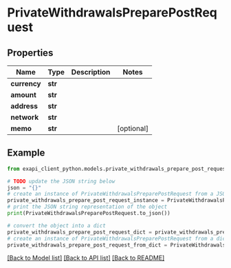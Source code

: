 # PrivateWithdrawalsPreparePostRequest


## Properties

Name | Type | Description | Notes
------------ | ------------- | ------------- | -------------
**currency** | **str** |  | 
**amount** | **str** |  | 
**address** | **str** |  | 
**network** | **str** |  | 
**memo** | **str** |  | [optional] 

## Example

```python
from exapi_client_python.models.private_withdrawals_prepare_post_request import PrivateWithdrawalsPreparePostRequest

# TODO update the JSON string below
json = "{}"
# create an instance of PrivateWithdrawalsPreparePostRequest from a JSON string
private_withdrawals_prepare_post_request_instance = PrivateWithdrawalsPreparePostRequest.from_json(json)
# print the JSON string representation of the object
print(PrivateWithdrawalsPreparePostRequest.to_json())

# convert the object into a dict
private_withdrawals_prepare_post_request_dict = private_withdrawals_prepare_post_request_instance.to_dict()
# create an instance of PrivateWithdrawalsPreparePostRequest from a dict
private_withdrawals_prepare_post_request_from_dict = PrivateWithdrawalsPreparePostRequest.from_dict(private_withdrawals_prepare_post_request_dict)
```
[[Back to Model list]](../README.md#documentation-for-models) [[Back to API list]](../README.md#documentation-for-api-endpoints) [[Back to README]](../README.md)


